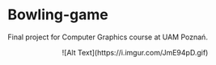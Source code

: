 # Bowling-game
Final project for Computer Graphics course at UAM Poznań.

<center>
![Alt Text](https://i.imgur.com/JmE94pD.gif)
</center>

